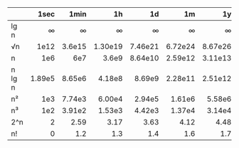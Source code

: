 |        |   1sec |   1min |      1h |      1d |      1m |      1y |      1c |
|--------|-------:|-------:|--------:|--------:|--------:|--------:|--------:|
| lg n   |      ∞ |      ∞ |       ∞ |       ∞ |       ∞ |       ∞ |       ∞ |
| √n     |   1e12 | 3.6e15 | 1.30e19 | 7.46e21 | 6.72e24 | 8.67e26 | 9.67e30 |
| n      |    1e6 |    6e7 |   3.6e9 | 8.64e10 | 2.59e12 | 3.11e13 | 3.11e15 |
| n lg n | 1.89e5 | 8.65e6 |  4.18e8 |  8.69e9 | 2.28e11 | 2.51e12 | 2.17e14 |
| n²     |    1e3 | 7.74e3 |  6.00e4 |  2.94e5 |  1.61e6 |  5.58e6 |  5.57e7 |
| n³     |    1e2 | 3.91e2 |  1.53e3 |  4.42e3 |  1.37e4 |  3.14e4 |  1.46e5 |
| 2^n    |      2 |   2.59 |    3.17 |    3.63 |    4.12 |    4.48 |    5.15 |
| n!     |      0 |    1.2 |     1.3 |     1.4 |     1.6 |     1.7 |     1.8 |
